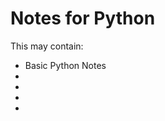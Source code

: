 # Notes for Python

This may contain:
<ul>
<li>Basic Python Notes</li>
<li></li>
<li></li>
<li></li>
<li></li>
</ul>